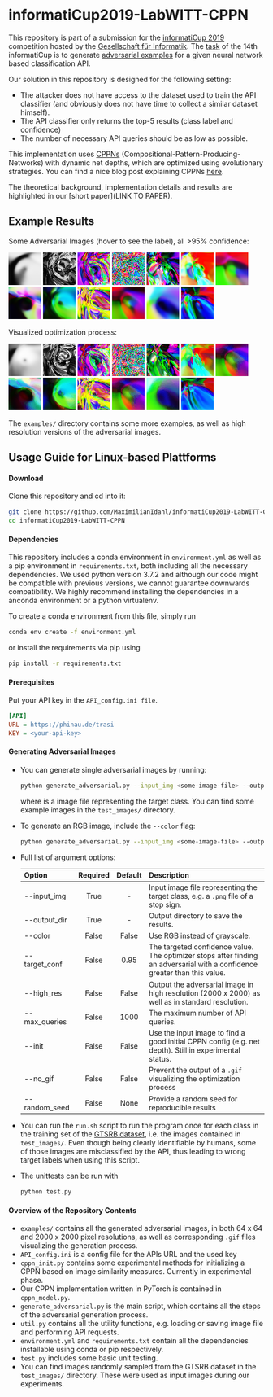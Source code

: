# informatiCup2019-LabWITT-CPPN

This repository is part of a submission for the [informatiCup 2019](http://www.informaticup.de) competition
hosted by the [Gesellschaft für Informatik](https://gi.de).
The [task](https://github.com/InformatiCup/InformatiCup2019/blob/master/Irrbilder.pdf) 
of the 14th informatiCup is to generate [adversarial examples](https://blog.openai.com/adversarial-example-research/) 
for a given neural network based classification API.

Our solution in this repository is designed for the following setting:
* The attacker does not have access to the dataset used to train the API classifier 
(and obviously does not have time to collect a similar dataset himself).
* The API classifier only returns the top-5 results (class label and confidence)
* The number of necessary API queries should be as low as possible.

This implementation uses [CPPNs](https://en.wikipedia.org/wiki/Compositional_pattern-producing_network)
(Compositional-Pattern-Producing-Networks) with dynamic net depths, which are optimized using evolutionary strategies.
You can find a nice blog post explaining CPPNs [here](http://blog.otoro.net/2016/03/25/generating-abstract-patterns-with-tensorflow/).

The theoretical background, implementation details and results are highlighted in our [short paper](LINK TO PAPER).

## Example Results
Some Adversarial Images (hover to see the label), all >95% confidence:

![](./examples/adversarial_Ende_aller_Streckenverbote_0.9562.png "Ende aller Streckenverbote")
![](./examples/adversarial_Doppelkurve_(zunachst_links)_0.9652.png "Doppelkurve (zunächst links)")
![](./examples/adversarial_Zulassige_Hochstgeschwindigkeit_(20)_0.9725.png "Zulässige Höchstgeschwindigkeit (20)")
![](./examples/adversarial_Vorfahrt_0.9606.png "Vorfahrt")
![](./examples/adversarial_Gefahrenstelle_0.9862.png "Gefahrenstelle")
![](./examples/adversarial_Fuganger_0.9813.png "Fußgänger")
![](./examples/adversarial_Fahrradfahrer_0.9505.png "Fahrradfahrer")
![](./examples/adversarial_Ende_der_Geschwindigkeitsbegrenzung_(80)_0.9725.png "Ende der Geschwindigkeitsbegrenzung (80)")
![](./examples/adversarial_Ende_aller_Streckenverbote_0.9538.png "Ende aller Streckenverbote")
![](./examples/adversarial_Einmalige_Vorfahrt_0.9768.png "Einmalige Vorfahrt")
![](./examples/adversarial_Baustelle_0.9746.png "Baustelle")
![](./examples/adversarial_Ausschlielich_rechts_0.9539.png "Ausschließlich rechts")
![](./examples/adversarial_Ausschlielich_geradeaus_0.9833.png "Ausschließlich geradeaus")


Visualized optimization process:

![](./examples/convergence_Ende_aller_Streckenverbote_0.9562.gif "Ende aller Streckenverbote")
![](./examples/convergence_Doppelkurve_(zunachst_links)_0.9652.gif "Doppelkurve (zunächst links)")
![](./examples/convergence_Zulassige_Hochstgeschwindigkeit_(20)_0.9725.gif "Zulässige Höchstgeschwindigkeit (20)")
![](./examples/convergence_Vorfahrt_0.9606.gif "Vorfahrt")
![](./examples/convergence_Gefahrenstelle_0.9862.gif "Gefahrenstelle")
![](./examples/convergence_Fuganger_0.9813.gif "Fußgänger")
![](./examples/convergence_Fahrradfahrer_0.9505.gif "Fahrradfahrer")
![](./examples/convergence_Ende_der_Geschwindigkeitsbegrenzung_(80)_0.9725.gif "Ende der Geschwindigkeitsbegrenzung (80)")
![](./examples/convergence_Ende_aller_Streckenverbote_0.9538.gif "Ende aller Streckenverbote")
![](./examples/convergence_Einmalige_Vorfahrt_0.9768.gif "Einmalige Vorfahrt")
![](./examples/convergence_Baustelle_0.9746.gif "Baustelle")
![](./examples/convergence_Ausschlielich_rechts_0.9539.gif "Ausschließlich rechts")
![](./examples/convergence_Ausschlielich_geradeaus_0.9833.gif "Ausschließlich geradeaus")


The `examples/` directory contains some more examples, as well as high resolution versions of the adversarial images.

## Usage Guide for Linux-based Plattforms

#### Download

Clone this repository and cd into it:
```bash
git clone https://github.com/MaximilianIdahl/informatiCup2019-LabWITT-CPPN.git
cd informatiCup2019-LabWITT-CPPN
```
#### Dependencies

This repository includes a conda environment in `environment.yml` as well as a pip environment in `requirements.txt`,
 both including all the necessary dependencies. We used python version 3.7.2 and although our code might be compatible
  with previous versions, we cannot guarantee downwards compatibility. We highly recommend installing the
   dependencies in a anconda environment or a python virtualenv.
 
To create a conda environment from this file, simply run
```bash
conda env create -f environment.yml
```
or install the requirements via pip using
```bash
pip install -r requirements.txt
```

#### Prerequisites
Put your API key in the `API_config.ini file`.
```ini
[API]
URL = https://phinau.de/trasi
KEY = <your-api-key>
```
#### Generating Adversarial Images
* You can generate single adversarial images by running:
    ```bash
    python generate_adversarial.py --input_img <some-image-file> --output_dir <some-directory>
    ```
   where <some-image-file> is a image file representing the target class. 
   You can find some example images in the `test_images/` directory.
* To generate an RGB image, include the `--color` flag:
    ```bash
    python generate_adversarial.py --input_img <some-image-file> --output_dir <some-directory> --color
    ```
* Full list of argument options:

    |Option|Required|Default|Description|
    |------|:------:|:-----:|-----------|
    |--input_img|True|-|Input image file representing the target class, e.g. a `.png` file of a stop sign.|
    |--output_dir|True|-|Output directory to save the results.|
    |--color|False|False|Use RGB instead of grayscale.|
    |--target_conf|False|0.95|The targeted confidence value. The optimizer stops after finding an adversarial with a confidence greater than this value.|
    |--high_res|False|False|Output the adversarial image in high resolution (2000 x 2000) as well as in standard resolution.|
    |--max_queries|False|1000|The maximum number of API queries.|
    |--init|False|False|Use the input image to find a good initial CPPN config (e.g. net depth). Still in experimental status.|
    |--no_gif|False|False|Prevent the output of a `.gif` visualizing the optimization process|
    |--random_seed|False|None|Provide a random seed for reproducible results|

* You can run the `run.sh` script to run the program once for each class in the training 
set of the [GTSRB dataset](http://benchmark.ini.rub.de/), i.e. the images contained in `test_images/`. Even though being clearly identifiable by humans, some of those 
images are misclassified by the API, thus leading to wrong target labels when using this script.

* The unittests can be run with
    ```bash
    python test.py
    ```
    
    
#### Overview of the Repository Contents
* `examples/` contains all the generated adversarial images, in both 64 x 64 and 2000 x 2000 pixel resolutions, as well
as corresponding `.gif` files visualizing the generation process.
* `API_config.ini` is a config file for the APIs URL and the used key
* `cppn_init.py` contains some experimental methods for initializing a CPPN based on image similarity measures. Currently in experimental phase.
* Our CPPN implementation written in PyTorch is contained in `cppn_model.py`.
* `generate_adversarial.py` is the main script, which contains all the steps of the adversarial generation process.
* `util.py` contains all the utility functions, e.g. loading or saving image file and performing API requests.
* `environment.yml` and `requirements.txt` contain all the dependencies installable using conda or pip respectively.
* `test.py` includes some basic unit testing.
* You can find images randomly sampled from the GTSRB dataset in the `test_images/` directory. These were used as input
 images during our experiments.








